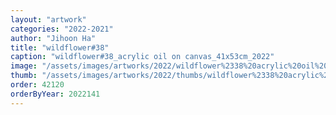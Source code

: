 ```yaml
---
layout: "artwork"
categories: "2022-2021"
author: "Jihoon Ha"
title: "wildflower#38"
caption: "wildflower#38_acrylic oil on canvas_41x53cm_2022"
image: "/assets/images/artworks/2022/wildflower%2338%20acrylic%20oil%20on%20canvas%2041x53cm%202022.jpg"
thumb: "/assets/images/artworks/2022/thumbs/wildflower%2338%20acrylic%20oil%20on%20canvas%2041x53cm%202022.jpg"
order: 42120
orderByYear: 2022141
---
```

